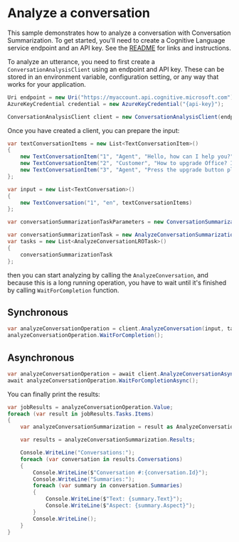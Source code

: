 # Analyze a conversation

This sample demonstrates how to analyze a conversation with Conversation Summarization. To get started, you'll need to create a Cognitive Language service endpoint and an API key. See the [README](https://github.com/Azure/azure-sdk-for-net/blob/main/sdk/cognitivelanguage/Azure.AI.Language.Conversations/README.md) for links and instructions.

To analyze an utterance, you need to first create a `ConversationAnalysisClient` using an endpoint and API key. These can be stored in an environment variable, configuration setting, or any way that works for your application.

```C# Snippet:ConversationAnalysisClient_Create
Uri endpoint = new Uri("https://myaccount.api.cognitive.microsoft.com");
AzureKeyCredential credential = new AzureKeyCredential("{api-key}");

ConversationAnalysisClient client = new ConversationAnalysisClient(endpoint, credential);
```

Once you have created a client, you can prepare the input:

```C# Snippet:AnalyzeConversation_ConversationSummarization_Input
var textConversationItems = new List<TextConversationItem>()
{
    new TextConversationItem("1", "Agent", "Hello, how can I help you?"),
    new TextConversationItem("2", "Customer", "How to upgrade Office? I am getting error messages the whole day."),
    new TextConversationItem("3", "Agent", "Press the upgrade button please. Then sign in and follow the instructions."),
};

var input = new List<TextConversation>()
{
    new TextConversation("1", "en", textConversationItems)
};

var conversationSummarizationTaskParameters = new ConversationSummarizationTaskParameters(new List<SummaryAspect>() { SummaryAspect.Summary, SummaryAspect.Resolution });

var conversationSummarizationTask = new AnalyzeConversationSummarizationTask("1", AnalyzeConversationLROTaskKind.ConversationalSummarizationTask, conversationSummarizationTaskParameters);
var tasks = new List<AnalyzeConversationLROTask>()
{
    conversationSummarizationTask
};
```

then you can start analyzing by calling the `AnalyzeConversation`, and because this is a long running operation, you have to wait until it's finished by calling `WaitForCompletion` function.

## Synchronous

```C# Snippet:AnalyzeConversation_StartAnalayzing
var analyzeConversationOperation = client.AnalyzeConversation(input, tasks);
analyzeConversationOperation.WaitForCompletion();
```

## Asynchronous

```C# Snippet:AnalyzeConversationAsync_StartAnalayzing
var analyzeConversationOperation = await client.AnalyzeConversationAsync(input, tasks);
await analyzeConversationOperation.WaitForCompletionAsync();
```

You can finally print the results:

```C# Snippet:AnalyzeConversation_ConversationSummarization_Results
var jobResults = analyzeConversationOperation.Value;
foreach (var result in jobResults.Tasks.Items)
{
    var analyzeConversationSummarization = result as AnalyzeConversationSummarizationResult;

    var results = analyzeConversationSummarization.Results;

    Console.WriteLine("Conversations:");
    foreach (var conversation in results.Conversations)
    {
        Console.WriteLine($"Conversation #:{conversation.Id}");
        Console.WriteLine("Summaries:");
        foreach (var summary in conversation.Summaries)
        {
            Console.WriteLine($"Text: {summary.Text}");
            Console.WriteLine($"Aspect: {summary.Aspect}");
        }
        Console.WriteLine();
    }
}
```